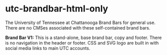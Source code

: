 # utc-brandbar-html-only
The University of Tennessee at Chattanooga Brand Bars for general use. There are no CMSes associated with these self-contained brand bars.

<strong>Brand Bar V1:</strong> This is a stand-alone, base brand bar, copy and footer. There is no navigation in the header or footer. CSS and SVG logo are built in with social media links to main UTC accounts.
